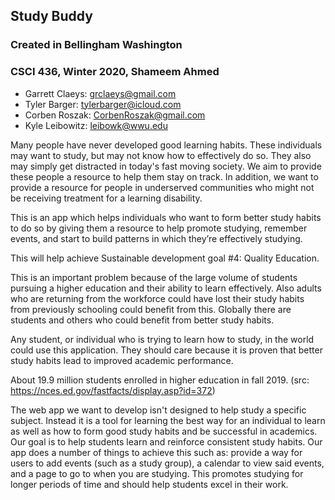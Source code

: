 ## Study Buddy
### Created in Bellingham Washington
### CSCI 436, Winter 2020, Shameem Ahmed
- Garrett Claeys: grclaeys@gmail.com
- Tyler Barger: tylerbarger@icloud.com	
- Corben Roszak: CorbenRoszak@gmail.com
- Kyle Leibowitz: leibowk@wwu.edu

Many people have never developed good learning habits. These individuals may want to study, but may not know how to effectively do so. They also may simply get distracted in today's fast moving society.  We aim to provide these people a resource to help them stay on track. In addition, we want to provide a resource for people in underserved communities who might not be receiving treatment for a learning disability.

This is an app which helps individuals who want to form better study habits to do so by giving them a resource to help promote studying, remember events, and start to build patterns in which they’re effectively studying.

This will help achieve Sustainable development goal #4: Quality Education.

This is an important problem because of the large volume of students pursuing a higher education and their ability to learn effectively. Also adults who are returning from the workforce could have lost their study habits from previously schooling could benefit from this. Globally there are students and others who could benefit from better study habits.

Any student, or individual who is trying to learn how to study, in the world could use this application. They should care because it is proven that better study habits lead to improved academic performance.

About 19.9 million students enrolled in higher education in fall 2019. (src: https://nces.ed.gov/fastfacts/display.asp?id=372)

The web app we want to develop isn't designed to help study a specific subject. Instead it is a tool for learning the best way for an individual to learn as well as how to form good study habits and be successful in academics. Our goal is to help students learn and reinforce consistent study habits. Our app does a number of things to achieve this such as: provide a way for users to add events (such as a study group), a calendar to view said events, and a page to go to when you are studying. This promotes studying for longer periods of time and should help students excel in their work.

